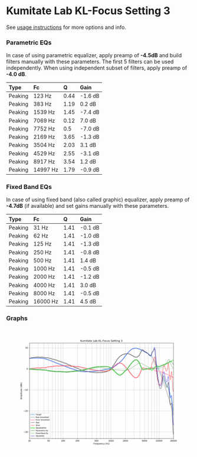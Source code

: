 # Kumitate Lab KL-Focus Setting 3
See [usage instructions](https://github.com/jaakkopasanen/AutoEq#usage) for more options and info.

### Parametric EQs
In case of using parametric equalizer, apply preamp of **-4.5dB** and build filters manually
with these parameters. The first 5 filters can be used independently.
When using independent subset of filters, apply preamp of **-4.0 dB**.

| Type    | Fc       |    Q | Gain    |
|:--------|:---------|:-----|:--------|
| Peaking | 123 Hz   | 0.44 | -1.6 dB |
| Peaking | 383 Hz   | 1.19 | 0.2 dB  |
| Peaking | 1539 Hz  | 1.45 | -7.4 dB |
| Peaking | 7069 Hz  | 0.12 | 7.0 dB  |
| Peaking | 7752 Hz  | 0.5  | -7.0 dB |
| Peaking | 2169 Hz  | 3.65 | -1.3 dB |
| Peaking | 3504 Hz  | 2.03 | 3.1 dB  |
| Peaking | 4529 Hz  | 2.55 | -3.1 dB |
| Peaking | 8917 Hz  | 3.54 | 1.2 dB  |
| Peaking | 14997 Hz | 1.79 | -0.9 dB |

### Fixed Band EQs
In case of using fixed band (also called graphic) equalizer, apply preamp of **-4.7dB**
(if available) and set gains manually with these parameters.

| Type    | Fc       |    Q | Gain    |
|:--------|:---------|:-----|:--------|
| Peaking | 31 Hz    | 1.41 | -0.1 dB |
| Peaking | 62 Hz    | 1.41 | -1.0 dB |
| Peaking | 125 Hz   | 1.41 | -1.3 dB |
| Peaking | 250 Hz   | 1.41 | -0.8 dB |
| Peaking | 500 Hz   | 1.41 | 1.4 dB  |
| Peaking | 1000 Hz  | 1.41 | -0.5 dB |
| Peaking | 2000 Hz  | 1.41 | -1.2 dB |
| Peaking | 4000 Hz  | 1.41 | 3.0 dB  |
| Peaking | 8000 Hz  | 1.41 | -0.5 dB |
| Peaking | 16000 Hz | 1.41 | 4.5 dB  |

### Graphs
![](./Kumitate%20Lab%20KL-Focus%20Setting%203.png)